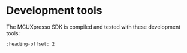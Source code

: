 # Development tools

The MCUXpresso SDK is compiled and tested with these development tools:

```{include} /release/commonrn/topics/development_tools_armgcc.md
:heading-offset: 2
```
